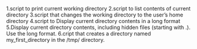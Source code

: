 1.script to print current working directory
2.script to list contents of current directory
3.script that changes the working directory to the user’s home directory
4.script to Display current directory contents in a long format
5.Display current directory contents, including hidden files (starting with .). Use the long format.
6.cript that creates a directory named my_first_directory in the /tmp/ directory.
